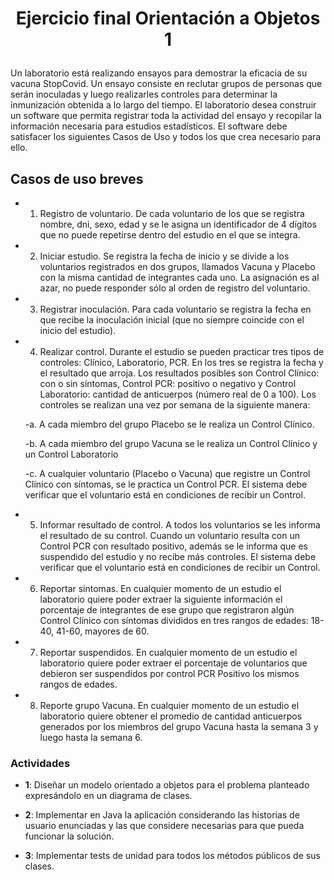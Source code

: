 #
# <p align="center">Ejercicio final Orientación a Objetos 1</p>

Un laboratorio está realizando ensayos para demostrar la eficacia de su vacuna StopCovid. Un
ensayo consiste en reclutar grupos de personas que serán inoculadas y luego realizarles controles
para determinar la inmunización obtenida a lo largo del tiempo. El laboratorio desea construir un
software que permita registrar toda la actividad del ensayo y recopilar la información necesaria
para estudios estadísticos.
El software debe satisfacer los siguientes Casos de Uso y todos los que crea necesario para ello.


## Casos de uso breves


- 1. Registro de voluntario. De cada voluntario de los que se registra nombre, dni, sexo, edad y
     se le asigna un identificador de 4 dígitos que no puede repetirse dentro del estudio en el
     que se integra.

- 2. Iniciar estudio. Se registra la fecha de inicio y se divide a los voluntarios registrados en dos
     grupos, llamados Vacuna y Placebo con la misma cantidad de integrantes cada uno. La
     asignación es al azar, no puede responder sólo al orden de registro del voluntario.

- 3. Registrar inoculación. Para cada voluntario se registra la fecha en que recibe la
     inoculación inicial (que no siempre coincide con el inicio del estudio).

- 4. Realizar control. Durante el estudio se pueden practicar tres tipos de controles: Clínico, Laboratorio, PCR. En los tres se registra la fecha y el resultado que arroja. Los resultados posibles son Control Clínico: con o sin síntomas, Control PCR: positivo o negativo y Control Laboratorio: cantidad de anticuerpos (número real de 0 a 100). Los controles se realizan una vez por semana de la siguiente manera:

    -a. A cada miembro del grupo Placebo se le realiza un Control Clínico.
  
    -b. A cada miembro del grupo Vacuna se le realiza un Control Clínico y un Control Laboratorio
  
    -c. A cualquier voluntario (Placebo o Vacuna) que registre un Control Clínico con síntomas, se le practica un Control PCR. El sistema debe verificar que el voluntario está en condiciones de recibir un Control.

- 5. Informar resultado de control. A todos los voluntarios se les informa el resultado de su
     control. Cuando un voluntario resulta con un Control PCR con resultado positivo, además
     se le informa que es suspendido del estudio y no recibe más controles. El sistema debe
     verificar que el voluntario está en condiciones de recibir un Control.

- 6. Reportar síntomas. En cualquier momento de un estudio el laboratorio quiere poder
     extraer la siguiente información el porcentaje de integrantes de ese grupo que registraron
     algún Control Clínico con síntomas divididos en tres rangos de edades: 18-40, 41-60,
     mayores de 60.

- 7. Reportar suspendidos. En cualquier momento de un estudio el laboratorio quiere poder
     extraer el porcentaje de voluntarios que debieron ser suspendidos por control PCR
     Positivo los mismos rangos de edades.

- 8. Reporte grupo Vacuna. En cualquier momento de un estudio el laboratorio quiere obtener
     el promedio de cantidad anticuerpos generados por los miembros del grupo Vacuna hasta
     la semana 3 y luego hasta la semana 6.


### Actividades

- **1**: Diseñar un modelo orientado a objetos para el problema planteado expresándolo en un diagrama de clases.

- **2**: Implementar en Java la aplicación considerando las historias de usuario enunciadas y las que considere necesarias para que pueda funcionar la solución.

- **3**: Implementar tests de unidad para todos los métodos públicos de sus clases.
